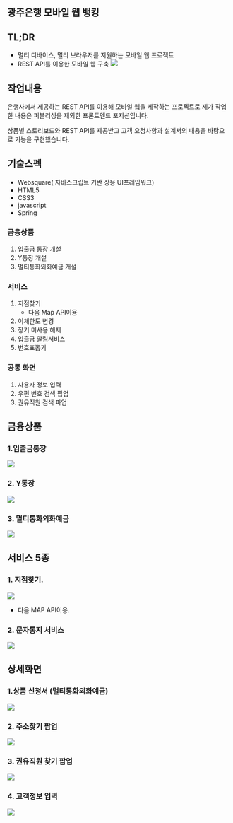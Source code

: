 ## 광주은행 모바일 웹 뱅킹

## TL;DR
- 멀티 디바이스, 멀티 브라우저를 지원하는 모바일 웹 프로젝트
- REST API를 이용한 모바일 웹 구축
![](../resource/광주은행/1.png)


## 작업내용
은행사에서 제공하는 REST API를 이용해 모바일 웹을 제작하는 프로젝트로 제가 작업한 내용은 퍼블리싱을 제외한 프론트엔드 포지션입니다.  

상품별 스토리보드와 REST API를 제공받고 고객 요청사항과 설계서의 내용을 바탕으로 기능을 구현했습니다.

## 기술스펙
- Websquare( 자바스크립트 기반 상용 UI프레임워크)
- HTML5
- CSS3
- javascript
- Spring 



### 금융상품
1. 입출금 통장 개설
2. Y통장 개설
3. 멀티통화외화예금 개설


### 서비스
1. 지점찾기
    - 다음 Map API이용
2. 이체한도 변경
3. 장기 미사용 해제
4. 입출금 알림서비스 
5. 번호표뽑기


### 공통 화면
1. 사용자 정보 입력
2. 우편 번호 검색 팝업
3. 권유직원 검색 파업


## 금융상품

### 1.입출금통장
![](../resource/광주은행/2.png)

### 2. Y통장
![](../resource/광주은행/3.png)

### 3. 멀티통화외화예금
![](../resource/광주은행/4.png)


## 서비스 5종

### 1. 지점찾기.
![](../resource/광주은행/5.png)

- 다음 MAP API이용.

### 2. 문자통지 서비스
![](../resource/광주은행/6.png)


## 상세화면

### 1.상품 신청서 (멀티통화외화예금)
![](../resource/광주은행/10.png)


### 2. 주소찾기 팝업
![](../resource/광주은행/8.png)


### 3. 권유직원 찾기 팝업
![](../resource/광주은행/9.png)


### 4. 고객정보 입력
![](../resource/광주은행/7.png)

